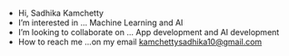 -  Hi, Sadhika Kamchetty
-  I’m interested in ... Machine Learning and AI 
-  I’m looking to collaborate on ... App development and AI development
-  How to reach me ...on my email kamchettysadhika10@gmail.com

<!---
kamchettysadhika/kamchettysadhika is a ✨ special ✨ repository because its `README.md` (this file) appears on your GitHub profile.
You can click the Preview link to take a look at your changes.
--->
